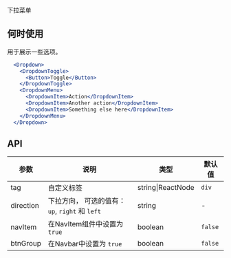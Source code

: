 下拉菜单

## 何时使用
用于展示一些选项。

````jsx
  <Dropdown>
    <DropdownToggle>
      <Button>Toggle</Button>
    </DropdownToggle>
    <DropdownMenu>
      <DropdownItem>Action</DropdownItem>
      <DropdownItem>Another action</DropdownItem>
      <DropdownItem>Something else here</DropdownItem>
    </DropdownMenu>
  </Dropdown>
````

## API

| 参数 | 说明 | 类型 | 默认值 |
| --- | --- | --- | --- |
| tag | 自定义标签 | string\|ReactNode | `div` |
| direction | 下拉方向， 可选的值有：`up`, `right` 和 `left` | string | - |
| navItem | 在NavItem组件中设置为 `true` | boolean | `false` |
| btnGroup | 在Navbar中设置为 `true` | boolean | `false` |
